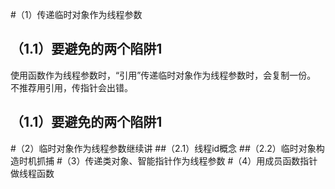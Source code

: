 #（1）传递临时对象作为线程参数
## （1.1）要避免的两个陷阱1
使用函数作为线程参数时，“引用”传递临时对象作为线程参数时，会复制一份。
不推荐用引用，传指针会出错。
## （1.1）要避免的两个陷阱1
#（2）临时对象作为线程参数继续讲
##（2.1）线程id概念
##（2.2）临时对象构造时机抓捕
#（3）传递类对象、智能指针作为线程参数
#（4）用成员函数指针做线程函数